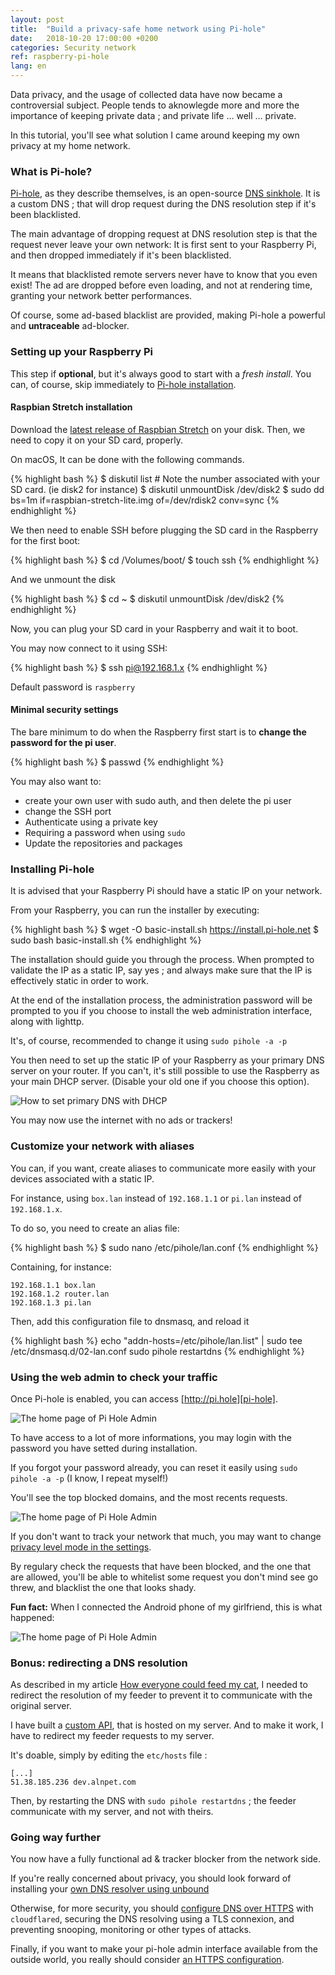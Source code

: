 ```yaml
---
layout: post
title:  "Build a privacy-safe home network using Pi-hole"
date:   2018-10-20 17:00:00 +0200
categories: Security network
ref: raspberry-pi-hole
lang: en
---
```


Data privacy, and the usage of collected data have now became a controversial subject. People tends to aknowlegde more and more the importance of keeping private data ; and private life … well … private.

In this tutorial, you'll see what solution I came around keeping my own privacy at my home network.

### What is Pi-hole?

[Pi-hole][pihole], as they describe themselves, is an open-source [DNS sinkhole][sinkhole].
It is a custom DNS ; that will drop request during the DNS resolution step if it's been blacklisted.

The main advantage of dropping request at DNS resolution step is that the request never leave your own network: 
It is first sent to your Raspberry Pi, and then dropped immediately if it's been blacklisted.

It means that blacklisted remote servers never have to know that you even exist!
The ad are dropped before even loading, and not at rendering time, granting your network better performances.

Of course, some ad-based blacklist are provided, making Pi-hole a powerful and **untraceable** ad-blocker.

### Setting up your Raspberry Pi

This step if **optional**, but it's always good to start with a *fresh install*.
You can, of course, skip immediately to [Pi-hole installation][pi-hole-install].

#### Raspbian Stretch installation

Download the [latest release of Raspbian Stretch][raspbian-download] on your disk.
Then, we need to copy it on your SD card, properly. 

On macOS, It can be done with the following commands.

{% highlight bash %}
$ diskutil list # Note the number associated with your SD card. (ie disk2 for instance)
$ diskutil unmountDisk /dev/disk2
$ sudo dd bs=1m if=raspbian-stretch-lite.img of=/dev/rdisk2 conv=sync
{% endhighlight %}

We then need to enable SSH before plugging the SD card in the Raspberry for the first boot:

{% highlight bash %}
$ cd /Volumes/boot/
$ touch ssh
{% endhighlight %}

And we unmount the disk

{% highlight bash %}
$ cd ~
$ diskutil unmountDisk /dev/disk2
{% endhighlight %}

Now, you can plug your SD card in your Raspberry and wait it to boot.

You may now connect to it using SSH:

{% highlight bash %}
$ ssh pi@192.168.1.x
{% endhighlight %}

Default password is `raspberry`

#### Minimal security settings

The bare minimum to do when the Raspberry first start is to **change the password for the pi user**.

{% highlight bash %}
$ passwd
{% endhighlight %}

You may also want to:
- create your own user with sudo auth, and then delete the pi user
- change the SSH port
- Authenticate using a private key
- Requiring a password when using `sudo`
- Update the repositories and packages

### Installing Pi-hole

It is advised that your Raspberry Pi should have a static IP on your network.

From your Raspberry, you can run the installer by executing:

{% highlight bash %}
$ wget -O basic-install.sh https://install.pi-hole.net
$ sudo bash basic-install.sh
{% endhighlight %}

The installation should guide you through the process. When prompted to validate the IP as a static IP, say yes ; 
and always make sure that the IP is effectively static in order to work.

At the end of the installation process, the administration password will be prompted to you if you choose to install the web administration interface, along with lighttp.

It's, of course, recommended to change it using `sudo pihole -a -p`

You then need to set up the static IP of your Raspberry as your primary DNS server on your router.
If you can't, it's still possible to use the Raspberry as your main DHCP server. (Disable your old one if you choose this option).

![How to set primary DNS with DHCP][set-primary-dns-dhcp]

You may now use the internet with no ads or trackers!

### Customize your network with aliases

You can, if you want, create aliases to communicate more easily with your devices associated with a static IP.

For instance, using `box.lan` instead of `192.168.1.1` or `pi.lan` instead of `192.168.1.x`.

To do so, you need to create an alias file:

{% highlight bash %}
$ sudo nano /etc/pihole/lan.conf
{% endhighlight %}

Containing, for instance:

```
192.168.1.1 box.lan
192.168.1.2 router.lan
192.168.1.3 pi.lan
```

Then, add this configuration file to dnsmasq, and reload it

{% highlight bash %}
echo "addn-hosts=/etc/pihole/lan.list" | sudo tee /etc/dnsmasq.d/02-lan.conf
sudo pihole restartdns
{% endhighlight %}

### Using the web admin to check your traffic

Once Pi-hole is enabled, you can access [http://pi.hole][pi-hole].

![The home page of Pi Hole Admin][pi-hole-admin-home]

To have access to a lot of more informations, you may login with the password you have setted during installation.

If you forgot your password already, you can reset it easily using `sudo pihole -a -p` (I know, I repeat myself!)

You'll see the top blocked domains, and the most recents requests. 

![The home page of Pi Hole Admin][pi-hole-admin-blocked]

If you don't want to track your network that much, you may want to change [privacy level mode in the settings][pi-hole-privacy-level].

By regulary check the requests that have been blocked, and the one that are allowed, you'll be able to whitelist some request you don't mind see go threw, and blacklist the one that looks shady.

**Fun fact:** When I connected the Android phone of my girlfriend, this is what happened:

![The home page of Pi Hole Admin][pi-hole-admin-android]

### Bonus: redirecting a DNS resolution

As described in my article [How everyone could feed my cat][feed-my-cat], 
I needed to redirect the resolution of my feeder to prevent it to communicate with the original server.

I have built a [custom API][aln-nodejs], that is hosted on my server. And to make it work, I have to redirect my feeder requests to my server.

It's doable, simply by editing the `etc/hosts` file :

```
[...]
51.38.185.236 dev.alnpet.com
```

Then, by restarting the DNS with `sudo pihole restartdns` ; the feeder communicate with my server, and not with theirs.

### Going way further

You now have a fully functional ad & tracker blocker from the network side.

If you're really concerned about privacy, you should look forward of installing your [own DNS resolver using unbound][unbound]

Otherwise, for more security, you should [configure DNS over HTTPS][dns-over-https] with `cloudflared`, 
securing the DNS resolving using a TLS connexion, and preventing snooping, monitoring or other types of attacks.

Finally, if you want to make your pi-hole admin interface available from the outside world, you really should consider [an HTTPS configuration][pi-hole-over-https].

[pihole]: https://pi-hole.net/
[sinkhole]: https://en.wikipedia.org/wiki/DNS_sinkhole
[pi-hole-install]: #installing-pi-hole
[raspbian-download]: https://downloads.raspberrypi.org/raspbian_lite_latest
[set-primary-dns-dhcp]: /assets/screenshots/setting-dns.png
[pi-hole]: http://pi.hole/
[pi-hole-admin-home]: /assets/screenshots/pi-hole-home.png
[pi-hole-admin-blocked]: /assets/screenshots/pi-hole-blocked.png
[pi-hole-privacy-level]: http://pi.hole/admin/settings.php?tab=privacy
[pi-hole-admin-android]: /assets/screenshots/pi-hole-android.png
[feed-my-cat]: /security/iot/2018/01/31/how-anyone-could-feed-my-cat.html
[aln-nodejs]: https://github.com/Dean151/Aln-NodeJs
[unbound]: https://docs.pi-hole.net/guides/unbound/
[dns-over-https]: https://docs.pi-hole.net/guides/dns-over-https/
[pi-hole-over-https]: https://discourse.pi-hole.net/t/enabling-https-for-your-pi-hole-web-interface/5771
